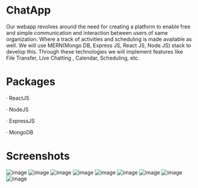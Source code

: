 # ChatApp

Our webapp revolves around the need for creating a platform to enable free and simple communication and interaction between users of same organization. Where a track of activities and scheduling is made available as well. We will use MERN(Mongo DB, Express JS, React JS, Node JS) stack to develop this. Through these technologies we will implement features like File Transfer, Live Chatting , Calendar, Scheduling, etc.

# Packages

·	ReactJS

·	NodeJS

·	ExpressJS

·	MongoDB

# Screenshots

![image](https://github.com/Tombstone2K/ChatApp/assets/74809929/6fba133c-d223-4fb5-ad5b-06eb87acd0a2)
![image](https://github.com/Tombstone2K/ChatApp/assets/74809929/1c148f75-eca2-473b-92f0-ff903ea5c10e)
![image](https://github.com/Tombstone2K/ChatApp/assets/74809929/d0e2595c-ee99-4c74-829d-f87129399fe6)
![image](https://github.com/Tombstone2K/ChatApp/assets/74809929/a56f3af7-decf-4a16-88dc-c67eb22c7a91)
![image](https://github.com/Tombstone2K/ChatApp/assets/74809929/03bf412d-07a1-405f-b2af-e6c522948e6b)
![image](https://github.com/Tombstone2K/ChatApp/assets/74809929/8d72832e-1d79-4bc1-bb8a-4e4c832acc53)
![image](https://github.com/Tombstone2K/ChatApp/assets/74809929/6b1cb164-548d-4928-ac31-1cdf0ff27309)
![image](https://github.com/Tombstone2K/ChatApp/assets/74809929/21ba84ba-d26a-461f-b269-336b2868be68)
![image](https://github.com/Tombstone2K/ChatApp/assets/74809929/c6e3fcad-2dcf-49c9-a600-d6bf7fbc5725)











